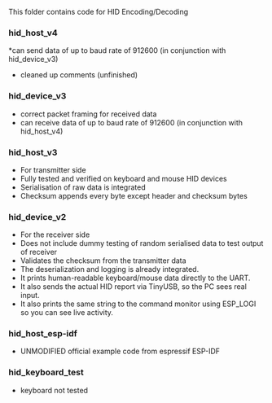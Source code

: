 This folder contains code for HID Encoding/Decoding

### hid_host_v4
*can send data of up to baud rate of 912600 (in conjunction with hid_device_v3)
* cleaned up comments (unfinished)

### hid_device_v3
* correct packet framing for received data
* can receive data of up to baud rate of 912600 (in conjunction with hid_host_v4)

### hid_host_v3
* For transmitter side
* Fully tested and verified on keyboard and mouse HID devices
* Serialisation of raw data is integrated
* Checksum appends every byte except header and checksum bytes

### hid_device_v2
* For the receiver side
* Does not include dummy testing of random serialised data to test output of receiver
* Validates the checksum from the transmitter data
* The deserialization and logging is already integrated.
* It prints human-readable keyboard/mouse data directly to the UART.
* It also sends the actual HID report via TinyUSB, so the PC sees real input.
* It also prints the same string to the command monitor using ESP_LOGI so you can see live activity.

### hid_host_esp-idf
* UNMODIFIED official example code from espressif ESP-IDF

### hid_keyboard_test
* keyboard not tested
